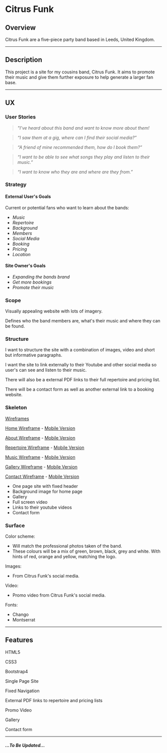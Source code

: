 # **Citrus Funk**

## Overview

 Citrus Funk are a five-piece party band based in Leeds, United Kingdom.


---

## Description

This project is a site for my cousins band, Citrus Funk. It aims to promote their music and give them further exposure to help generate a larger fan base.

---

## UX

### User Stories

>  *"I’ve heard about this band and want to know more about them!*

>  *“I saw them at a gig, where can I find their social media?”*

>  *“A friend of mine recommended them, how do I book them?”*

>  *“I want to be able to see what songs they play and listen to their music.”*

>  *“I want to know who they are and where are they from.”*

### **Strategy**

#### External User's Goals

Current or potential fans who want to learn about the bands:
* *Music*
* *Repertoire*
* *Background*
* *Members*
* *Social Media*
* *Booking*
* *Pricing*
* *Location*

#### Site Owner's Goals

* *Expanding the bands brand*
* *Get more bookings*
* *Promote their music*

### **Scope**

Visually appealing website with lots of imagery.

Defines who the band members are, what's their music and where they can be found.

### **Structure**

I want to structure the site with a combination of images, video and short but informative paragraphs.

I want the site to link externally to their Youtube and other social media so user's can see and listen to their music.

There will also be a external PDF links to their full repertoire and pricing list.

There will be a contact form as well as another external link to a booking website.

### **Skeleton**

[Wireframes](assets/docs/CitrusFunkWireframes)

[Home Wireframe](assets/docs/HomePageWireframe) - [Mobile Version](assets/docs/HomePageWireframeMobile)

[About Wireframe](assets/docs/AboutPageWireframe) - [Mobile Version](assets/docs/AboutPageWireframeMobile)

[Repertoire Wireframe](assets/docs/RepertoirePageWireframe) - [Mobile Version](assets/docs/RepertoirePageWireframeMobile)

[Music Wireframe](assets/docs/MusicPageWireframe) - [Mobile Version](assets/docs/MusicPageWireframeMobile)

[Gallery Wireframe](assets/docs/GalleryPageWireframe) - [Mobile Version](assets/docs/GalleryPageWireframeMobile)

[Contact Wireframe](assets/docs/ContactPageWireframe) - [Mobile Version](assets/docs/ContactPageWireframeMobile)


- One page site with fixed header
- Background image for home page
- Gallery
- Full screen video
- Links to their youtube videos
- Contact form

### **Surface**

Color scheme:
- Will match the professional photos taken of the band.
- These colours will be a mix of green, brown, black, grey and white. With hints of red, orange and yellow, matching the logo.

Images:
- From Citrus Funk's social media.

Video:
- Promo video from Citrus Funk's social media. 

Fonts: 
- Chango
- Montserrat

---

## Features

HTML5

CSS3

Bootstrap4

Single Page Site

Fixed Navigation

External PDF links to repertoire and pricing lists

Promo Video

Gallery

Contact form

---




##### ...To Be Updated...